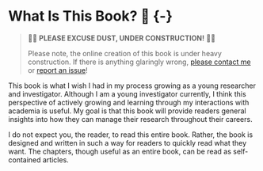 # What Is This Book? 🤔 {-}

> 👷🚧 **PLEASE EXCUSE DUST, UNDER CONSTRUCTION!** 🚧👷
>
> Please note, the online creation of this book is under heavy construction.
> If there is anything glaringly wrong, [please contact me](http://jacobzelko.com/contact/) or [report an issue](https://github.com/TheCedarPrince/ResearchBook/issues/new)!

This book is what I wish I had in my process growing as a young researcher and investigator. 
Although I am a young investigator currently, I think this perspective of actively growing and learning through my interactions with academia is useful.
My goal is that this book will provide readers general insights into how they can manage their research throughout their careers.

I do not expect you, the reader, to read this entire book.
Rather, the book is designed and written in such a way for readers to quickly read what they want.
The chapters, though useful as an entire book, can be read as self-contained articles.
